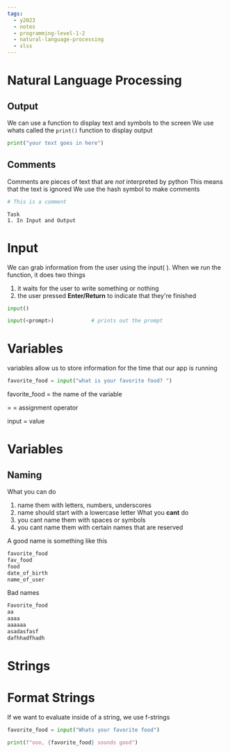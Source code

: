 ```yaml
---
tags:
  - y2023
  - notes
  - programming-level-1-2
  - natural-language-processing
  - slss
---
```

# Natural Language Processing

## Output 
We can use a function to display text and symbols to the screen
We use whats called the `print()` function to display output 

```python
print("your text goes in here")
```


## Comments
Comments are pieces of text that are *not* interpreted by python
This means that the text is ignored 
We use the hash symbol to make comments
```python
# This is a comment
```

	Task
	1. In Input and Output



# Input
We can grab information from the user using the input( ).
When we run the function, it does two things
1. it waits for the user to write something or nothing
2. the user pressed **Enter/Return** to indicate that they're finished

```Python
input()

input(<prompt>)            # prints out the prompt
```

# Variables
variables allow us to store information for the time that our app is running

```python
favorite_food = input("what is your favorite food? ")
```


favorite_food = the name of the variable

= = assignment operator

input = value

# Variables

## Naming
What you can do
1. name them with letters, numbers, underscores
2. name should start with a lowercase letter
What you **cant** do
1. you cant name them with spaces or symbols
2. you cant name them with certain names that are reserved

A good name is something like this

```python
favorite_food
fav_food
food
date_of_birth
name_of_user

```

Bad names 
```python
Favorite_food
aa
aaaa
aaaaaa
asadasfasf
dafhhadfhadh
```







# Strings

# Format Strings

If we want to evaluate inside of a string, we use f-strings

```python
favorite_food = input("Whats your favorite food")

print(f"ooo, {favorite_food} sounds good")
```


